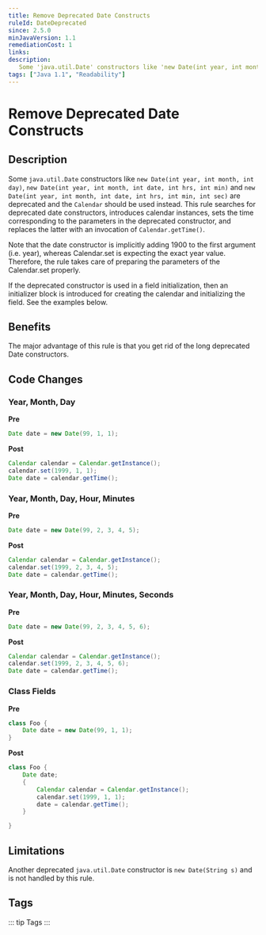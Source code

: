 ```yaml
---
title: Remove Deprecated Date Constructs
ruleId: DateDeprecated
since: 2.5.0
minJavaVersion: 1.1
remediationCost: 1
links:
description:
   Some 'java.util.Date' constructors like 'new Date(int year, int month, int day)', 'new Date(int year, int month, int date, int hrs, int min)' and 'new Date(int year, int month, int date, int hrs, int min, int sec)' are deprecated. A 'Calendar' instance should be used instead. This rule searches for deprecated date constructors, introduces calendar instances, sets the time corresponding to the parameters in the deprecated constructor, and replaces the latter with an invocation of 'Calendar.getTime()'.
tags: ["Java 1.1", "Readability"]
---
```


# Remove Deprecated Date Constructs

## Description

Some `java.util.Date` constructors like `new Date(int year, int month, int day)`, `new Date(int year, int month, int date, int hrs, int min)` and `new Date(int year, int month, int date, int hrs, int min, int sec)` are deprecated and the `Calendar` should be used instead.  This rule searches for deprecated date constructors, introduces calendar instances, sets the time corresponding to the parameters in the deprecated constructor, and replaces the latter with an invocation of `Calendar.getTime()`.

Note that the date constructor is implicitly adding 1900 to the first argument (i.e. year), whereas Calendar.set is expecting the exact year value. Therefore, the rule takes care of preparing the parameters of the Calendar.set properly.

If the deprecated constructor is used in a field initialization, then an initializer block is introduced for creating the calendar and initializing the field. See the examples below.

## Benefits

The major advantage of this rule is that you get rid of the long deprecated Date constructors.


## Code Changes

### Year, Month, Day

__Pre__
```java
Date date = new Date(99, 1, 1);
```

__Post__
```java
Calendar calendar = Calendar.getInstance();
calendar.set(1999, 1, 1);
Date date = calendar.getTime();
```

### Year, Month, Day, Hour, Minutes

__Pre__
```java
Date date = new Date(99, 2, 3, 4, 5);
```

__Post__
```java
Calendar calendar = Calendar.getInstance();
calendar.set(1999, 2, 3, 4, 5);
Date date = calendar.getTime();
```

### Year, Month, Day, Hour, Minutes, Seconds

__Pre__
```java
Date date = new Date(99, 2, 3, 4, 5, 6);
```

__Post__
```java
Calendar calendar = Calendar.getInstance();
calendar.set(1999, 2, 3, 4, 5, 6);
Date date = calendar.getTime();
```

### Class Fields

__Pre__
```java
class Foo {
    Date date = new Date(99, 1, 1);
}
```

__Post__
```java
class Foo {
    Date date;
    {
        Calendar calendar = Calendar.getInstance();
        calendar.set(1999, 1, 1);
        date = calendar.getTime();
    }

}
```

## Limitations

Another deprecated `java.util.Date` constructor is `new Date(String s)` and is not handled by this rule.

<VersionNotice />


## Tags

::: tip Tags
<TagLinks />
:::